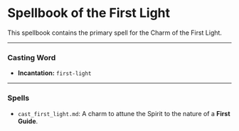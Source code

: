 # Spellbook of the First Light

This spellbook contains the primary spell for the Charm of the First Light.

---

### Casting Word
- **Incantation:** `first-light`

---

### Spells
- `cast_first_light.md`: A charm to attune the Spirit to the nature of a **First Guide**.
